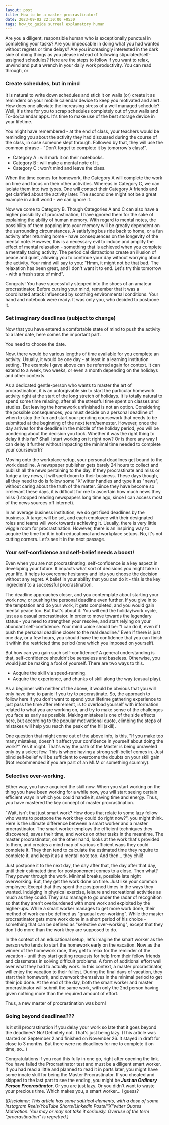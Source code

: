 ```yaml
---
layout: post
title: How to be a master procrastinator?
date: 2023-09-02 22:30:00 +0530
tags: how_to_guide surreal explanatory human
---
```


Are you a diligent, responsible human who is exceptionally punctual in completing your tasks? Are you impeccable in doing what you had wanted without regrets or time delays? Are you increasingly interested in the dark side of doing things as you please instead of following stipulated/self-assigned schedules? Here are the steps to follow if you want to relax, unwind and put a wrench in your daily work productivity. You can read through, or

### Create schedules, but in mind

It is natural to write down schedules and stick it on walls (or) create it as reminders on your mobile calendar device to keep you motivated and alert. How does one alleviate the increasing stress of a well managed schedule? Well, it's time for you to scrap schedules completely out of your walls and To-do/calendar apps. It's time to make use of the best storage device in your lifetime.

You might have remembered - at the end of class, your teachers would be reminding you about the activity they had discussed during the course of the class, in case someone slept through. Followed by that, they will use the common phrase - "Don't forget to complete it by tomorrow's class!". 

 - Category A : will mark it on their notebooks.
 - Category B : will make a mental note of it.
 - Category C : won't mind and leave the class. 

When the time comes for homework, the Category A will complete the work on time and focus on their other activities. Whereas in Category C, we can isolate them into two types. One will contact their Category A friends and get clarified about the activity later. The second one might not be a great example in adult world - we can ignore it.

Now we come to Category B. Though Categories A and C can also have a higher possibility of procrastination, I have ignored them for the sake of explaining the ability of human memory. With regard to mental notes, the possibility of them popping into your memory will be greatly dependent on the surrounding circumstances. A satisfying bus ride back to home, or a fun activity after returning home - have consequences on the longevity of the mental note. However, this is a necessary evil to induce and amplify the effect of mental relaxation - something that is achieved when you complete a mentally taxing activity. The periodical distractions create an illusion of peace and quiet, allowing you to continue your day without worrying about the activity. Your mind will say to you: "Hmm, it might not be that bad. The relaxation has been great, and I don't want it to end. Let's try this tomorrow - with a fresh state of mind".

Congrats! You have successfully stepped into the shoes of an amateur procrastinator. Before cursing your mind, remember that it was a coordinated attack influenced by soothing environmental conditions. Your hand and notebook were ready. It was only you, who decided to postpone it.

### Set imaginary deadlines (subject to change)

Now that you have entered a comfortable state of mind to push the activity to a later date, here comes the important part.

You need to choose the date. 

Now, there would be various lengths of time available for you complete an activity. Usually, it would be one day - at least in a learning institution setting. The example I gave above can be referred again for context. It can extend to a week, two weeks, or even a month depending on the holidays and other contexts.

As a dedicated gentle-person who wants to master the art of procrastination, it is an unforgivable sin to start the particular homework activity right at the start of the long stretch of holidays. It is totally natural to spend some time relaxing, after all the stressful time spent on classes and studies. But leaving the homework unfinished is not an option. Considering the possible consequences, you must decide on a personal deadline of when to stop the fun and start your pending coursework that needs to be submitted at the beginning of the next term/semester. However, once the day arrives for the deadline in the middle of the holiday period, you will be pondering about the decision you took. Whether it was the right thing to delay it this far? Shall I start working on it right now? Or is there any way I can delay it further without impacting the minimal time needed to complete your coursework?

Moving onto the workplace setup, your personal deadlines get bound to the work deadline. A newspaper publisher gets barely 24 hours to collect and publish all the news pertaining to the day. If they procrastinate and miss or fudge a key news, it will spell doom to their business. These days though, all they need to do is follow some "X"witter handles and type it as "news", without caring about the truth of the matter. Since they have become so irrelevant these days, it is difficult for me to ascertain how much news they miss (I stopped reading newspapers long time ago, since I can access most of the news sources off internet).

In an average business institution, we do get fixed deadlines by the business. A target will be set, and each employee with their designated roles and teams will work towards achieving it. Usually, there is very little wiggle room for procrastination. However, there is an inspiring way to acquire the time for it in both educational and workplace setups. No, it's not cutting corners. Let's see it in the next passage.

### Your self-confidence and self-belief needs a boost!

Even when you are not procrastinating, self-confidence is a key aspect in developing your future. It impacts what sort of decisions you might take in your life. It helps to overcome hesitancy and lets you choose the decision without any regret. A belief in your ability that you can do it - this is the key ingredient to a successful procrastination. 

The deadline approaches closer, and you contemplate about starting your work now, or pushing the personal deadline even further. If you give in to the temptation and do your work, it gets completed, and you would gain mental peace too. But that's about it. You will end the holiday/work cycle, just as a casual procrastinator. In order to move towards the legendary status - you need to strengthen your resolve, and start relying on your abundant self-confidence. Your mind voice should be: "I can do it, even if I push the personal deadline closer to the real deadline." Even if there is just one day, or a few hours, you should have the confidence that you can finish it within the restricted time period (one which you imposed on yourself). 

But how can you gain such self-confidence? A general understanding is that, self-confidence shouldn't be senseless and baseless. Otherwise, you would just be making a fool of yourself. There are two ways to this. 

- Acquire the skill via speed-running.
- Acquire the experience, and chunks of skill along the way (casual play).

As a beginner with neither of the above, it would be obvious that you will only have time to panic if you try to procrastinate. So, the approach to follow here if you don't want to spend your lifetime gathering experience to just pass the time after retirement, is to overload yourself with information related to what you are working on, and try to make sense of the challenges you face as early as possible. Making mistakes is one of the side effects here, but according to the popular motivational quote, climbing the steps of mistakes will help you reach the peak of the hill(skill).

One question that might come out of the above info, is this. "If you make too many mistakes, doesn't it affect your confidence in yourself about doing the work?" Yes it might. That's why the path of the Master is being unraveled only by a select few. This is where having a strong self-belief comes in. Just blind self-belief will be sufficient to overcome the doubts on your skill gain (Not recommended if you are part of an MLM or something scummy).

### Selective over-working.

Either way, you have acquired the skill now. When you start working on the thing you have been working for a while now, you will start seeing certain efficient ways in which you could handle it, saving time and energy. Thus, you have mastered the key concept of master procrastination.

"Wait, isn't that just smart work? How does that relate to some lazy fellow who wants to postpone the work they could do right now?", you might think. Here is the ultimate difference between a smart worker and a master procrastinator. The smart worker employs the efficient techniques they discovered, saves their time, and works on other tasks in the meantime. The master procrastinator, on the other hand, looks at the work that's provided to them, and creates a mind map of various efficient ways they could complete it. They then tend to calculate the estimated time they require to complete it, and keep it as a mental note too. And then... they chill!

Just postpone it to the next day, the day after that, the day after that day, until their estimated time for postponement comes to a close. Then what? They power through the work. Minimal breaks, possible late night overworking. But, they get the work done on time. Just like your common employee. Except that they spent the postponed times in the ways they wanted. Indulging in physical exercise, leisure and recreational activities as much as they could. They also manage to go under the radar of recognition so that they aren't overburdened with more work and exploited by the higher-ups. While a smart worker manages to get more work done, their method of work can be defined as "gradual over-working". While the master procrastinator gets more work done in a short period of his choice - something that can be defined as "selective over-working", except that they don't do more than the work they are supposed to do.

In the context of an educational setup, let's imagine the smart worker as the person who tends to start the homework early on the vacation. Now as the winner of the homework race, they get to relax for the reminder of the vacation - until they start getting requests for help from their fellow friends and classmates in solving difficult problems. A form of additional effort well over what they had to actually work. In this context, a master procrastinator, will enjoy the vacation to their fullest. During the final days of vacation, they start their homework, and overwork themselves in the minimal period to get their job done. At the end of the day, both the smart worker and master procrastinator will submit the same work, with only the 2nd person having given nothing more than the required amount of effort. 

Thus, a new master of procrastination was born!

### Going beyond deadlines???

Is it still procrastination if you delay your work so late that it goes beyond the deadlines? No! Definitely not. That's just being lazy. (This article was started on September 2 and finished on November 26. It stayed in draft for close to 3 months. But there were no deadlines for me to complete it on time, so...)

Congratulations if you read this fully in one go, right after opening the link. You have failed the Procrastinator test and must be a diligent smart worker. If you had read a little and planned to read it in parts later, you might have some innate skill for being the Master Procrastinator. If you cheated and skipped to the last part to see the ending, you might be **_Just an Ordinary ~~Person~~ Procrastinator_**. Or you are just lazy. Or you didn't want to waste your precious time. Which makes you, a smart worker... I guess?

_(Disclaimer: This article has some satirical elements, with a dose of some Instagram Reels/YouTube Shorts/LinkedIn Posts/"X"witter Quotes Motivation. You may or may not take it seriously. Overuse of the term "procrastination" is regretted.)_